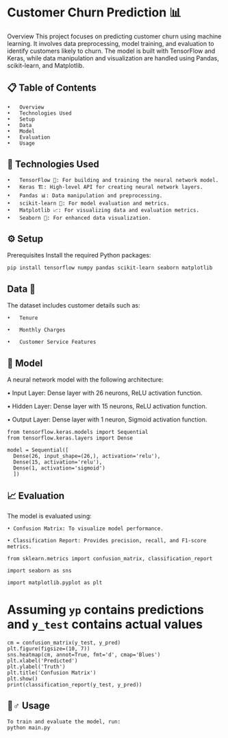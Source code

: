 # Customer Churn Prediction 📊
Overview
This project focuses on predicting customer churn using machine learning. It involves data preprocessing, model training, and evaluation to identify customers likely to churn. The model is built with TensorFlow and Keras, while data manipulation and visualization are handled using Pandas, scikit-learn, and Matplotlib.

## 📋 Table of Contents
    •	Overview
    •	Technologies Used
    •	Setup
    •	Data
    •	Model
    •	Evaluation
    •	Usage

## 🔧 Technologies Used
    •	TensorFlow 🧠: For building and training the neural network model.
    •	Keras 🏗️: High-level API for creating neural network layers.
    •	Pandas 📊: Data manipulation and preprocessing.
    •	scikit-learn 🔬: For model evaluation and metrics.
    •	Matplotlib 📈: For visualizing data and evaluation metrics.
    •	Seaborn 🌈: For enhanced data visualization.
    
## ⚙️ Setup
  Prerequisites
   Install the required Python packages:
   
    pip install tensorflow numpy pandas scikit-learn seaborn matplotlib
    
## Data 📂
The dataset includes customer details such as:

    •	Tenure
    
    •	Monthly Charges
    
    •	Customer Service Features
    
## 🧠 Model
  A neural network model with the following architecture:
    
  •	Input Layer: Dense layer with 26 neurons, ReLU activation function.

  •	Hidden Layer: Dense layer with 15 neurons, ReLU activation function.

  •	Output Layer: Dense layer with 1 neuron, Sigmoid activation function.
    
    from tensorflow.keras.models import Sequential
    from tensorflow.keras.layers import Dense

    model = Sequential([
      Dense(26, input_shape=(26,), activation='relu'),
      Dense(15, activation='relu'),
      Dense(1, activation='sigmoid')
      ])
      
## 📈 Evaluation
The model is evaluated using:
    
    • Confusion Matrix: To visualize model performance.
    
    • Classification Report: Provides precision, recall, and F1-score metrics.
    
    from sklearn.metrics import confusion_matrix, classification_report
    
    import seaborn as sns
    
    import matplotlib.pyplot as plt

# Assuming `yp` contains predictions and `y_test` contains actual values
    cm = confusion_matrix(y_test, y_pred)
    plt.figure(figsize=(10, 7))
    sns.heatmap(cm, annot=True, fmt='d', cmap='Blues')
    plt.xlabel('Predicted')
    plt.ylabel('Truth')
    plt.title('Confusion Matrix')
    plt.show()
    print(classification_report(y_test, y_pred))
    
## 🏃♂️ Usage
    To train and evaluate the model, run:
    python main.py


